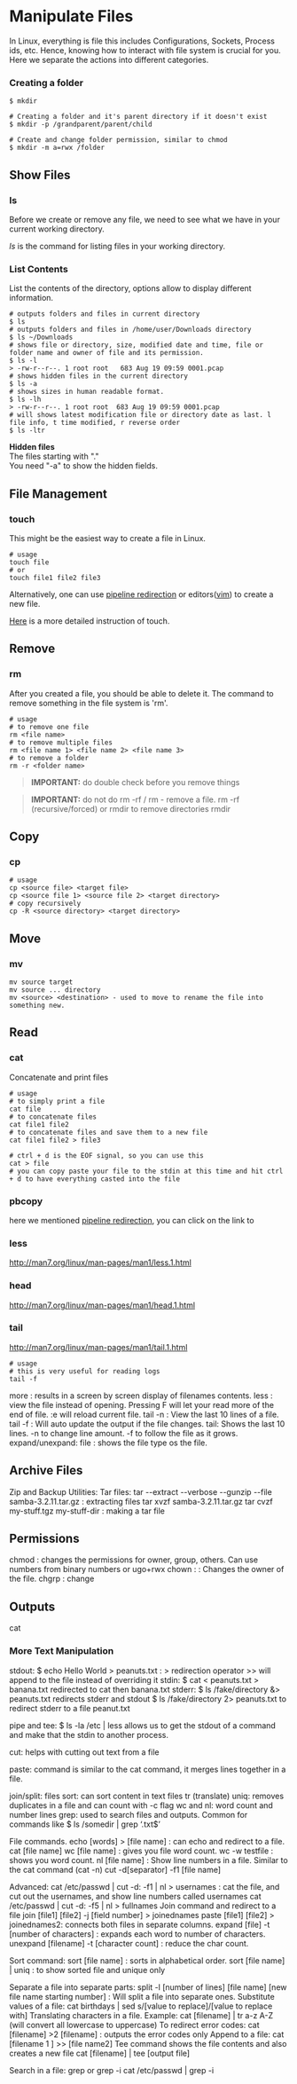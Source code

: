 # Manipulate Files
In Linux, everything is file this includes Configurations, Sockets, Process ids, etc. Hence, knowing how to interact with file system is crucial for you. Here we separate the actions into different categories.

### Creating a folder 
```
$ mkdir 

# Creating a folder and it's parent directory if it doesn't exist
$ mkdir -p /grandparent/parent/child

# Create and change folder permission, similar to chmod
$ mkdir -m a=rwx /folder
```

## Show Files
### ls
Before we create or remove any file, we need to see what we have in your current working directory.

_ls_ is the command for listing files in your working directory.
### List Contents
List the contents of the directory, options allow to display different information.

```
# outputs folders and files in current directory   
$ ls
# outputs folders and files in /home/user/Downloads directory  
$ ls ~/Downloads
# shows file or directory, size, modified date and time, file or folder name and owner of file and its permission. 
$ ls -l 
> -rw-r--r--. 1 root root   683 Aug 19 09:59 0001.pcap
# shows hidden files in the current directory 
$ ls -a 
# shows sizes in human readable format.
$ ls -lh 
> -rw-r--r--. 1 root root  683 Aug 19 09:59 0001.pcap
# will shows latest modification file or directory date as last. l file info, t time modified, r reverse order
$ ls -ltr
```

**Hidden files**  
The files starting with "."  
You need "-a" to show the hidden fields.

## File Management

### touch
This might be the easiest way to create a file in Linux.
```
# usage
touch file
# or
touch file1 file2 file3
```
Alternatively, one can use [pipeline redirection](../content/pipeline.md) or editors([vim](../content/vim.md)) to create a new file.

[Here](http://www.linfo.org/touch.html) is a more detailed instruction of touch.

## Remove

### rm
After you created a file, you should be able to delete it. The command to remove something in the file system is 'rm'.
```
# usage
# to remove one file
rm <file name>
# to remove multiple files
rm <file name 1> <file name 2> <file name 3>
# to remove a folder
rm -r <folder name>
```
> __IMPORTANT:__ do double check before you remove things

> __IMPORTANT:__ do not do rm -rf /
rm - remove a file. rm -rf (recursive/forced) or rmdir to remove directories
rmdir 

## Copy
### cp
```
# usage
cp <source file> <target file>
cp <source file 1> <source file 2> <target directory>
# copy recursively 
cp -R <source directory> <target directory>
```

## Move
### mv
```
mv source target
mv source ... directory
mv <source> <destination> - used to move to rename the file into something new.
```

## Read
### cat
Concatenate and print files
```
# usage
# to simply print a file
cat file
# to concatenate files
cat file1 file2
# to concatenate files and save them to a new file 
cat file1 file2 > file3

# ctrl + d is the EOF signal, so you can use this
cat > file
# you can copy paste your file to the stdin at this time and hit ctrl + d to have everything casted into the file
```
### pbcopy 

here we mentioned [pipeline redirection](), you can click on the link to 
### less
http://man7.org/linux/man-pages/man1/less.1.html
### head
http://man7.org/linux/man-pages/man1/head.1.html
### tail
http://man7.org/linux/man-pages/man1/tail.1.html
```
# usage
# this is very useful for reading logs
tail -f
```
more <filename> : results in a screen by screen display of filenames contents.
less <filename> : view the file instead of opening. Pressing F will let your read more of the end of file. :e <nonexistant filename> will reload current file.
tail -n <filepath> : View the last 10 lines of a file.
tail -f <file path> : Will auto update the output if the file changes.
tail: Shows the last 10 lines. -n to change line amount. -f to follow the file as it grows. expand/unexpand:
file <filename> : shows the file type os the file.

## Archive Files
Zip and Backup Utilities:
Tar files:
tar --extract --verbose --gunzip --file samba-3.2.11.tar.gz : extracting files tar xvzf samba-3.2.11.tar.gz
tar cvzf my-stuff.tgz my-stuff-dir : making a tar file

## Permissions 
chmod <permission> <filename> : changes the permissions for owner, group, others. Can use numbers from binary numbers or ugo+rwx
chown <new owner>:<new group> <filename> : Changes the owner of the file.
chgrp <group> <filename> : change

## Outputs
cat

### More Text Manipulation
stdout: $ echo Hello World > peanuts.txt : > redirection operator >> will append to the file instead of overriding it
stdin: $ cat < peanuts.txt > banana.txt redirected to cat then banana.txt
stderr: $ ls /fake/directory &> peanuts.txt redirects stderr and stdout
$ ls /fake/directory 2> peanuts.txt to redirect stderr to a file peanut.txt

pipe and tee: $ ls -la /etc | less allows us to get the stdout of a command and make that the stdin to another process.

cut: helps with cutting out text from a file


paste: command is similar to the cat command, it merges lines together in a file.

join/split: files
sort: can sort content in text files
tr (translate)
uniq: removes duplicates in a file and can count with -c flag
wc and nl: word count and number lines
grep: used to search files and outputs. Common for commands like $ ls /somedir | grep ‘.txt$’

File commands.
echo [words] > [file name] : can echo and redirect to a file. cat [file name]
wc [file name] : gives you file word count.
wc -w testfile : shows you word count.
nl [file name] : Show line numbers in a file. Similar to the cat command (cat -n) cut -d[separator] -f1 [file name]
   
Advanced:
cat /etc/passwd | cut -d: -f1 | nl > usernames :
cat the file, and cut out the usernames, and show line numbers called usernames
cat /etc/passwd | cut -d: -f5 | nl > fullnames
Join command
and redirect to a file
join [file1] [file2] -j [field number] > joinednames
paste [file1] [file2] > joinednames2: connects both files in separate columns.
expand [file] -t [number of characters] : expands each word to number of characters.
unexpand [filename] -t [character count] : reduce the char count.

Sort command:
sort [file name] : sorts in alphabetical order.
sort [file name] | uniq : to show sorted file and unique only

Separate a file into separate parts:
split -l [number of lines] [file name] [new file name starting number] : Will split a file into separate ones.
Substitute values of a file:
cat birthdays | sed s/[value to replace]/[value to replace with]
Translating characters in a file. Example:
cat [filename] | tr a-z A-Z (will convert all lowercase to uppercase)
To redirect error codes:
cat [filename] >2 [filename] : outputs the error codes only
Append to a file:
cat [filename 1 ] >> [file name2]
Tee command shows the file contents and also creates a new file cat [filename] | tee [output file]

Search in a file:
grep <value> or grep -i <value not case sensitive> cat /etc/passwd | grep -i <value>




